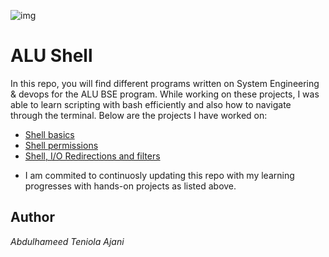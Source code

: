 ![img](https://ciradu2204.github.io/ALUWebsite/img/alu_logo_original.png)

# ALU Shell

In this repo, you will find different programs written on System Engineering & devops for the ALU BSE program. While working on these projects, I was able to learn scripting with bash efficiently and also how to navigate through the terminal. Below are the projects I have worked on:

* [Shell basics](basics)
* [Shell permissions](permissions)
* [Shell, I/O Redirections and filters](io_redirections_and_filters)

- I am commited to continuosly updating this repo with my learning progresses with hands-on projects as listed above.

## Author 
*Abdulhameed Teniola Ajani*
